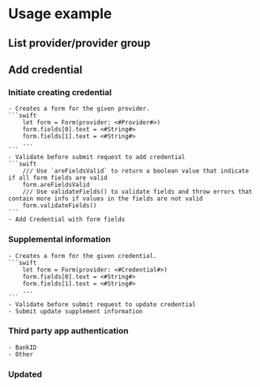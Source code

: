 # Usage example
## List provider/provider group

## Add credential
### Initiate creating credential
	- Creates a form for the given provider.
	```swift
		let form = Form(provider: <#Provider#>)
		form.fields[0].text = <#String#>
		form.fields[1].text = <#String#>
		...
	```
	- Validate before submit request to add credential
	```swift
		/// Use `areFieldsValid` to return a boolean value that indicate if all form fields are valid
		form.areFieldsValid
		/// Use validateFields() to validate fields and throw errors that contain more info if values in the fields are not valid
		form.validateFields()
	```
	- Add Credential with form fields
### Supplemental information
	- Creates a form for the given credential.
	```swift
		let form = Form(provider: <#Credential#>)
		form.fields[0].text = <#String#>
		form.fields[1].text = <#String#>
		...
	```
	- Validate before submit request to update credential
	- Submit update supplement information 
### Third party app authentication
	- BankID
	- Other
### Updated